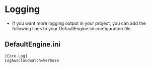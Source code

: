 # Logging

- If you want more logging output in your project, you can add the following lines to your DefaultEngine.ini configuration file.

## DefaultEngine.ini
```
[Core.Log]
LogAwsCloudwatch=Verbose
```